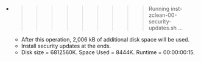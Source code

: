 * >>>>>>>>> Running inst-zclean-00-security-updates.sh ...
  * After this operation, 2,006 kB of additional disk space will be used.
  * Install security updates at the ends.
  * Disk size = 6812560K. Space Used = 8444K. Runtime = 00:00:00:15.
